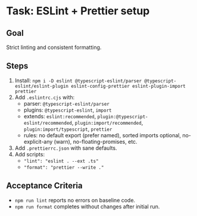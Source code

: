 # Task: ESLint + Prettier setup

## Goal
Strict linting and consistent formatting.

## Steps
1. Install: `npm i -D eslint @typescript-eslint/parser @typescript-eslint/eslint-plugin eslint-config-prettier eslint-plugin-import prettier`
2. Add `.eslintrc.cjs` with:
   - parser: `@typescript-eslint/parser`
   - plugins: `@typescript-eslint`, `import`
   - extends: `eslint:recommended`, `plugin:@typescript-eslint/recommended`, `plugin:import/recommended`, `plugin:import/typescript`, `prettier`
   - rules: no default export (prefer named), sorted imports optional, no-explicit-any (warn), no-floating-promises, etc.
3. Add `.prettierrc.json` with sane defaults.
4. Add scripts:
   - `"lint": "eslint . --ext .ts"`
   - `"format": "prettier --write ."`

## Acceptance Criteria
- `npm run lint` reports no errors on baseline code.
- `npm run format` completes without changes after initial run.
